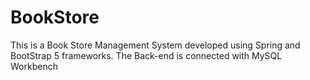 # BookStore
This is a Book Store Management System developed using Spring and BootStrap 5 frameworks.
The Back-end is connected with MySQL Workbench


